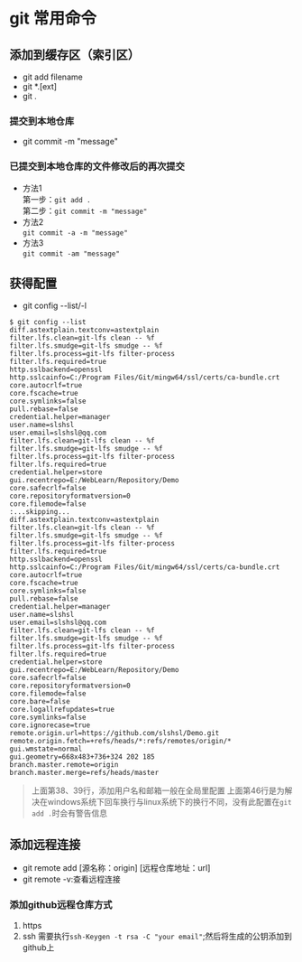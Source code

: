 # git 常用命令

## 添加到缓存区（索引区）
- git add filename
- git *.[ext]
- git .

### 提交到本地仓库
- git commit -m "message"

### 已提交到本地仓库的文件修改后的再次提交
- 方法1  
  第一步：`git add .`  
  第二步：`git commit -m "message"`
- 方法2  
  `git commit -a -m "message"`
- 方法3  
  `git commit -am "message"`

## 获得配置
- git config --list/-l

```code{.line-numbers,highlight=[38,39,46]}
$ git config --list
diff.astextplain.textconv=astextplain
filter.lfs.clean=git-lfs clean -- %f
filter.lfs.smudge=git-lfs smudge -- %f
filter.lfs.process=git-lfs filter-process
filter.lfs.required=true
http.sslbackend=openssl
http.sslcainfo=C:/Program Files/Git/mingw64/ssl/certs/ca-bundle.crt
core.autocrlf=true
core.fscache=true
core.symlinks=false
pull.rebase=false
credential.helper=manager
user.name=slshsl
user.email=slshsl@qq.com
filter.lfs.clean=git-lfs clean -- %f
filter.lfs.smudge=git-lfs smudge -- %f
filter.lfs.process=git-lfs filter-process
filter.lfs.required=true
credential.helper=store
gui.recentrepo=E:/WebLearn/Repository/Demo
core.safecrlf=false
core.repositoryformatversion=0
core.filemode=false
:...skipping...
diff.astextplain.textconv=astextplain
filter.lfs.clean=git-lfs clean -- %f
filter.lfs.smudge=git-lfs smudge -- %f
filter.lfs.process=git-lfs filter-process
filter.lfs.required=true
http.sslbackend=openssl
http.sslcainfo=C:/Program Files/Git/mingw64/ssl/certs/ca-bundle.crt
core.autocrlf=true
core.fscache=true
core.symlinks=false
pull.rebase=false
credential.helper=manager
user.name=slshsl
user.email=slshsl@qq.com
filter.lfs.clean=git-lfs clean -- %f
filter.lfs.smudge=git-lfs smudge -- %f
filter.lfs.process=git-lfs filter-process
filter.lfs.required=true
credential.helper=store
gui.recentrepo=E:/WebLearn/Repository/Demo
core.safecrlf=false
core.repositoryformatversion=0
core.filemode=false
core.bare=false
core.logallrefupdates=true
core.symlinks=false
core.ignorecase=true
remote.origin.url=https://github.com/slshsl/Demo.git
remote.origin.fetch=+refs/heads/*:refs/remotes/origin/*
gui.wmstate=normal
gui.geometry=668x483+736+324 202 185
branch.master.remote=origin
branch.master.merge=refs/heads/master
```
>上面第38、39行，添加用户名和邮箱一般在全局里配置
>上面第46行是为解决在windows系统下回车换行与linux系统下的换行不同，没有此配置在`git add .`时会有警告信息

## 添加远程连接
- git remote add [源名称：origin] [远程仓库地址：url]
- git remote -v:查看远程连接
### 添加github远程仓库方式
1. https
2. ssh
    需要执行`ssh-Keygen -t rsa -C "your email"`;然后将生成的公钥添加到github上